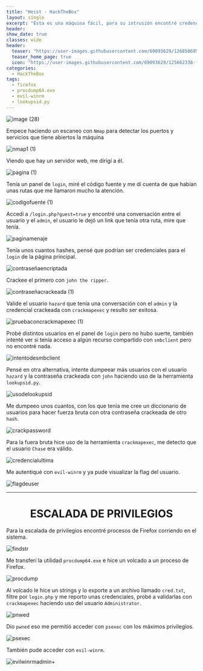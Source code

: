 ```yaml
---
title: "Heist - HackTheBox"
layout: single
excerpt: "Esta es una máquina fácil, para su intrusión encontré credenciales en una ruta del servidor web, las utilice para dumpear más usuarios con lookupsid.py, con el usuario Chase me autentique con una contraseña craqueada en evil-winrm, para la escalada de privilegios dumpee un proceso de Firefox con procdump64.exe y filtre en el volcado por login.php y me reporto credenciales de acceso con Administrador."
header:
show_date: true
classes: wide
header:
  teaser: "https://user-images.githubusercontent.com/69093629/126850695-3236b01e-bdbb-404a-b1a1-46f1dd15ed75.png"
  teaser_home_page: true
  icon: "https://user-images.githubusercontent.com/69093629/125662338-fd8b3b19-3a48-4fb0-b07c-86c047265082.png"
categories:
  - HackTheBox
tags:
  - firefox
  - procdump64.exe
  - evil-winrm
  - lookupsid.py
---
```


![image (28)](https://user-images.githubusercontent.com/69093629/126850695-3236b01e-bdbb-404a-b1a1-46f1dd15ed75.png)

Empece haciendo un escaneo con `Nmap` para detectar los puertos y servicios que tiene abiertos la máquina

![nmap1 (1)](https://user-images.githubusercontent.com/69093629/126872314-adb4a555-9e67-4a09-a03d-bf6c2cb7b348.png)

Viendo que hay un servidor web, me dirigí a él.

![pagina (1)](https://user-images.githubusercontent.com/69093629/126872409-2e7ee82c-c93f-4a4c-8a86-39c878151d8f.png)

Tenía un panel de `login`, miré el código fuente y me di cuenta de que habían unas rutas que me llamaron mucho la atención.

![codigofuente (1)](https://user-images.githubusercontent.com/69093629/126872167-f178e474-59c6-4f89-a27e-dea70190d91f.png)

Accedí a `/login.php?guest=true` y encontré una conversación entre el usuario y el `admin`, el usuario le dejó un link que tenía otra ruta, mire que tenía.

![paginamenaje](https://user-images.githubusercontent.com/69093629/126850819-cd42c4a6-e429-4262-829c-1f8fd04a9b45.png)

Tenía unos cuantos hashes, pensé que podrían ser credenciales para el `login` de la página principal.

![contraseñaencriptada](https://user-images.githubusercontent.com/69093629/126850852-044365eb-3f3f-4a27-b38e-7834f9d34fc2.png)

Crackee el primero con `john the ripper`.

![contraseñacrackeada (1)](https://user-images.githubusercontent.com/69093629/126872235-16d52efa-7425-47b4-8895-8d1b7972230d.png)

Valide el usuario `hazard` que tenía una conversación con el `admin` y la credencial crackeada con `crackmapexec` y resulto ser exitosa.

![pruebaconcrackmapexec (1)](https://user-images.githubusercontent.com/69093629/126872263-22ae2e3b-cdf9-435b-ba02-c6e5c56cdead.png)

Probé distintos usuarios en el panel de `login` pero no hubo suerte, también intenté ver si tenía acceso a algún recurso compartido con `smbclient` pero no encontré nada.

![intentodesmbclient](https://user-images.githubusercontent.com/69093629/126851397-b9fea407-265a-42cd-b4b2-e7549af64b19.png)

Pensé en otra alternativa, intente dumpeear más usuarios con el usuario `hazard` y la contraseña crackeada con `john` haciendo uso de la herramienta `lookupsid.py`.

![usodelookupsid](https://user-images.githubusercontent.com/69093629/126850981-bc0420c1-02c7-4f84-969a-9b33ed53973e.png)

Me dumpeeo unos cuantos, con los que tenía me cree un diccionario de usuarios para hacer fuerza bruta con otra contraseña crackeada de otro `hash`.

![crackpassword](https://user-images.githubusercontent.com/69093629/126851207-714391ca-d5f0-40b3-ab84-93028d6df85a.png)

Para la fuera bruta hice uso de la herramienta `crackmapexec`, me detecto que el usuario `Chase` era válido.

![credencialultima](https://user-images.githubusercontent.com/69093629/126851241-b8603f35-b371-4bd0-a5d1-02f0e678db17.png)

Me autentiqué con `evil-winrm` y ya pude visualizar la flag del usuario.

![flagdeuser](https://user-images.githubusercontent.com/69093629/126851289-0400bf1e-016c-4972-84b3-6497261453f0.jpg)

<hr>
<h1 align="center"><b>ESCALADA DE PRIVILEGIOS</b></h1>

Para la escalada de privilegios encontré procesos de Firefox corriendo en el sistema.

![findstr](https://user-images.githubusercontent.com/69093629/126851324-2bc5a76f-1395-46a0-8281-504efba8da70.png)

Me transferí la utilidad `procdump64.exe` e hice un volcado a un proceso de Firefox.

![procdump](https://user-images.githubusercontent.com/69093629/126851553-49029543-9416-4f31-a570-ba723a913da4.png)

Al volcado le hice un strings y lo exporte a un archivo llamado `cred.txt`, filtre por `login.php` y me reporto unas credenciales, probé a validarlas con `crackmapexec` haciendo uso del usuario `Administrator`.

![pnwed](https://user-images.githubusercontent.com/69093629/126851662-aa62dce3-e58d-4993-b0a7-bb41b2cb3262.png)

Dio `pwned` eso me permitió acceder con `psexec` con los máximos privilegios.

![psexec](https://user-images.githubusercontent.com/69093629/126851700-a4776f26-f746-472d-88ba-5fe5a7fb531f.png)

También pude acceder con `evil-winrm`.

![evilwinrmadmin+](https://user-images.githubusercontent.com/69093629/126851727-b4ed1645-b448-4625-be1f-d576f7a1475c.png)







